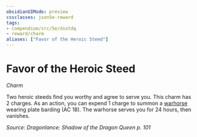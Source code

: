 ```yaml
---
obsidianUIMode: preview
cssclasses: json5e-reward
tags:
- compendium/src/5e/dsotdq
- reward/charm
aliases: ["Favor of the Heroic Steed"]
---
```

# Favor of the Heroic Steed
*Charm*  

Two heroic steeds find you worthy and agree to serve you. This charm has 2 charges. As an action, you can expend 1 charge to summon a [warhorse](2-Mechanics/CLI/bestiary/beast/warhorse.md) wearing plate barding (AC 18). The warhorse serves you for 24 hours, then vanishes.

*Source: Dragonlance: Shadow of the Dragon Queen p. 101*